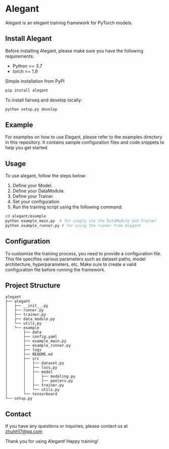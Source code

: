 # Alegant

Alegant is an elegant training framework for PyTorch models.

## Install Alegant

Before installing Alegant, please make sure you have the following requirements:
- Python >= 3.7
- torch >= 1.9

Simple installation from PyPI
```bash
pip install alegant
```
To install fairseq and develop locally:
```bash
python setup.py develop
```

## Example

For examples on how to use Elegant, please refer to the examples directory in this repository. It contains sample configuration files and code snippets to help you get started.

## Usage

To use alegant, follow the steps below:

1. Define your Model.
2. Define your DataModule.
3. Define your Trainer.
4. Set your configuration.
5. Run the training script using the following command:

```bash
cd alegant/example
python example_main.py  # for simply use the DataModule and Trainer
python example_runner.py # for using the runner from Alegant
```

## Configuration
To customize the training process, you need to provide a configuration file. This file specifies various parameters such as dataset paths, model architecture, hyperparameters, etc. Make sure to create a valid configuration file before running the framework.

## Project Structure

```plaintext
alegant
├── alegant
│   ├── __init__.py
│   ├── runner.py
│   ├── trainer.py
│   ├── data_module.py
│   └── utils.py
│   └── example
│       ├── data
│       ├── config.yaml
│       ├── example_main.py
│       ├── example_runner.py
│       ├── logs
│       ├── README.md
│       ├── src
│       │   ├── dataset.py
│       │   ├── loss.py
│       │   ├── model
│       │   │   ├── modeling.py
│       │   │   ├── poolers.py
│       │   ├── trainer.py
│       │   └── utils.py
│       └── tensorboard
└── setup.py
```

## Contact
If you have any questions or inquiries, please contact us at zhuhh17@qq.com

Thank you for using Alegant! Happy training!